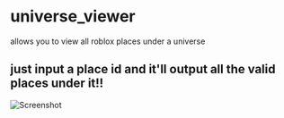 # universe_viewer
allows you to view all roblox places under a universe

## just input a place id and it'll output all the valid places under it!!

![Screenshot](https://github.com/Scr-eam/universe_viewer/assets/59750253/794205c6-ef13-4821-81b1-88960695a2fc)
